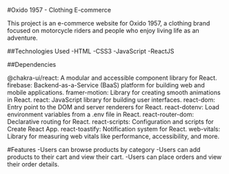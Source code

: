 #Oxido 1957 - Clothing E-commerce

This project is an e-commerce website for Oxido 1957, a clothing brand focused on motorcycle riders and people who enjoy living life as an adventure.

##Technologies Used
-HTML
-CSS3
-JavaScript
-ReactJS

##Dependencies

@chakra-ui/react: A modular and accessible component library for React.
firebase: Backend-as-a-Service (BaaS) platform for building web and mobile applications.
framer-motion: Library for creating smooth animations in React.
react: JavaScript library for building user interfaces.
react-dom: Entry point to the DOM and server renderers for React.
react-dotenv: Load environment variables from a .env file in React.
react-router-dom: Declarative routing for React.
react-scripts: Configuration and scripts for Create React App.
react-toastify: Notification system for React.
web-vitals: Library for measuring web vitals like performance, accessibility, and more.

#Features
-Users can browse products by category 
-Users can add products to their cart and view their cart.
-Users can place orders and view their order details.